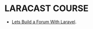 # LARACAST COURSE

- [Lets Build a Forum With Laravel](https://laracasts.com/series/lets-build-a-forum-with-laravel).
